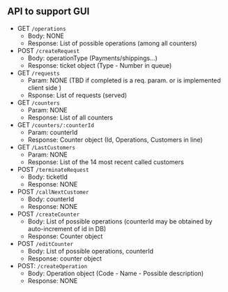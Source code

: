 ## API to support GUI
<!-- Endpoints are meant to be preceded by /api (/operations == /api/operations)-->
- GET `/operations`
  - Body: NONE
  - Response: List of possible operations (among all counters)
- POST `/createRequest`
  - Body: operationType (Payments/shippings...)
  - Response: ticket object (Type - Number in queue)
- GET `/requests`
  - Param: NONE (TBD if completed is a req. param. or is implemented client side )
  - Rsponse: List of requests (served)
- GET `/counters`
  - Param: NONE
  - Response: List of all counters
- GET `/counters/:counterId`
  - Param: counterId
  - Response: Counter object (Id, Operations, Customers in line)
- GET `/LastCustomers`
  - Param: NONE
  - Response: List of the 14 most recent called customers
- POST `/terminateRequest`
  - Body: ticketId
  - Response: NONE
- POST `/callNextCustomer`
  - Body: counterId
  - Response: NONE
- POST `/createCounter`
  - Body: List of possible operations (counterId may be obtained by auto-increment of id in DB)
  - Response: Counter object
- POST `/editCounter`
  - Body: List of possible operations, counterId
  - Response: counter object
- POST: `/createOperation`
  - Body: Operation object (Code - Name - Possible description)
  - Response: NONE

<!-- API does not include possible DELETE needed -->